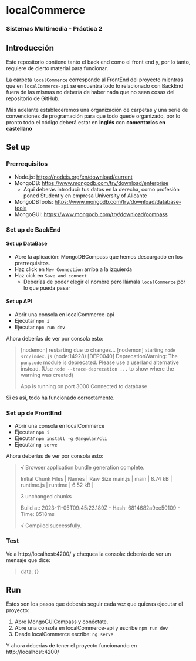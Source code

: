 # localCommerce
### Sistemas Multimedia - Práctica 2

## Introducción

Este repositorio contiene tanto el back end como el front end y, por lo tanto, requiere de cierto material para funcionar.

La carpeta `localCommerce` corresponde al FrontEnd del proyecto mientras que en `localCommerce-api` se encuentra todo lo relacionado con BackEnd fuera de las mismas no debería de haber nada que no sean cosas del repositorio de GitHub.

Más adelante estableceremos una organización de carpetas y una serie de convenciones de programación para que todo quede organizado, por lo pronto todo el código deberá estar en **inglés** con **comentarios en castellano**

## Set up

### Prerrequisitos

* Node.js: https://nodejs.org/en/download/current
* MongoDB: https://www.mongodb.com/try/download/enterprise
  * Aquí deberás introducir tus datos en la derecha, como profesión poned Student y en empresa University of Alicante
* MongoDBTools: https://www.mongodb.com/try/download/database-tools
* MongoGUI: https://www.mongodb.com/try/download/compass

### Set up de BackEnd

#### Set up DataBase
* Abre la aplicación: MongoDBCompass que hemos descargado en los prerrequisitos.
* Haz click en `New Connection` arriba a la izquierda
* Haz cick en `Save and connect`
  * Deberías de poder elegir el nombre pero llámala `localCommerce` por lo que pueda pasar

#### Set up API
* Abrir una consola en localCommerce-api
* Ejecutar `npm i`
* Ejecutar `npm run dev`

Ahora deberías de ver por consola esto:


>[nodemon] restarting due to changes...
>[nodemon] starting `node src/index.js`
>(node:14928) [DEP0040] DeprecationWarning: The `punycode` module is deprecated. Please use a userland alternative instead.
>(Use `node --trace-deprecation ...` to show where the warning was created)
>
>App is running on port 3000
>Connected to database

Si es así, todo ha funcionado correctamente.

### Set up de FrontEnd

* Abrir una consola en localCommerce
* Ejecutar `npm i`
* Ejecutar `npm install -g @angular/cli`
* Ejecutar `ng serve`

Ahora deberías de ver por consola esto:

>√ Browser application bundle generation complete.
>
>Initial Chunk Files | Names   | Raw Size
>main.js             | main    |  8.74 kB |
>runtime.js          | runtime |  6.52 kB |
>
>3 unchanged chunks
>
>Build at: 2023-11-05T09:45:23.189Z - Hash: 6814682a9ee50109 - Time: 8518ms
>
>√ Compiled successfully.

### Test

Ve a http://localhost:4200/ y chequea la consola: deberás de ver un mensaje que dice:
> data: {}

## Run

Estos son los pasos que deberás seguir cada vez que quieras ejecutar el proyecto:

1) Abre MongoGUICompass y conéctate.
2) Abre una consola en localCommerce-api y escribe `npm run dev`
3) Desde localCommerce escribe: `ng serve`

Y ahora deberías de tener el proyecto funcionando en http://localhost:4200/
